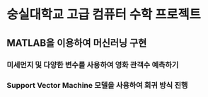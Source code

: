 # 숭실대학교 고급 컴퓨터 수학 프로젝트
## MATLAB을 이용하여 머신러닝 구현
### 미세먼지 및 다양한 변수를 사용하여 영화 관객수 예측하기
### Support Vector Machine 모델을 사용하여 회귀 방식 진행

